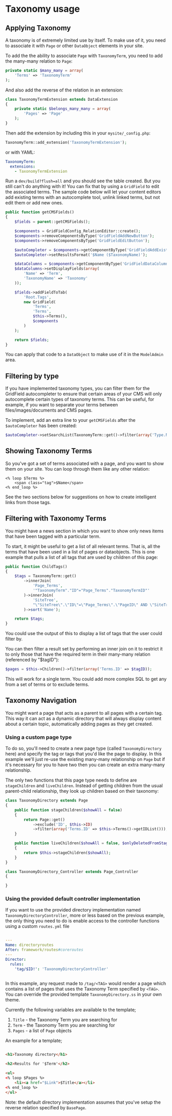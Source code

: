 # Taxonomy usage

## Applying Taxonomy

A taxonomy is of extremely limited use by itself. To make use of it, you need to associate it with `Page` or other
`DataObject` elements in your site.

To add the the ability to associate `Page` with `TaxonomyTerm`, you need to add the many-many relation to `Page`:

```php
private static $many_many = array(
    'Terms' => 'TaxonomyTerm'
);
```

And also add the reverse of the relation in an extension:

```php
class TaxonomyTermExtension extends DataExtension
{
    private static $belongs_many_many = array(
        'Pages' => 'Page'
    );
}
```

Then add the extension by including this in your `mysite/_config.php`:

```php
TaxonomyTerm::add_extension('TaxonomyTermExtension');
```

or with YAML:

```yaml
TaxonomyTerm:
  extensions:
    - TaxonomyTermExtension
```

Run a `dev/build?flush=all` and you should see the table created. But you still can't do anything with it! You can fix
that by using a `GridField` to edit the associated terms. The sample code below will let your content editors add
existing terms with an autocomplete tool, unlink linked terms, but not edit them or add new ones.

```php
public function getCMSFields()
{
    $fields = parent::getCMSFields();

    $components = GridFieldConfig_RelationEditor::create();
    $components->removeComponentsByType('GridFieldAddNewButton');
    $components->removeComponentsByType('GridFieldEditButton');

    $autoCompleter = $components->getComponentByType('GridFieldAddExistingAutocompleter');
    $autoCompleter->setResultsFormat('$Name ($TaxonomyName)');

    $dataColumns = $components->getComponentByType('GridFieldDataColumns');
    $dataColumns->setDisplayFields(array(
        'Name' => 'Term',
        'TaxonomyName' => 'Taxonomy'
    ));

    $fields->addFieldToTab(
        'Root.Tags',
        new GridField(
            'Terms',
            'Terms',
            $this->Terms(),
            $components
        )
    );

    return $fields;
}
```

You can apply that code to a `DataObject` to make use of it in the `ModelAdmin` area.

## Filtering by type

If you have implemented taxonomy types, you can filter them for the GridField autocompleter to ensure that certain
areas of your CMS will only autocomplete certain types of taxonomy terms. This can be useful, for example, if you want
to separate your terms between files/images/documents and CMS pages.

To implement, add an extra line to your `getCMSFields` after the `$autoCompleter` has been created:

```php
$autoCompleter->setSearchList(TaxonomyTerm::get()->filter(array('Type.Name:ExactMatch' => 'CMS Page')));
```

## Showing Taxonomy Terms

So you've got a set of terms associated with a page, and you want to show them on your site. You can loop through them
like any other relation:

```
<% loop $Terms %>
    <span class="tag">$Name</span>
<% end_loop %>
```

See the two sections below for suggestions on how to create intelligent links from those tags.

## Filtering with Taxonomy Terms

You might have a news section in which you want to show only news items that have been tagged with a particular term.

To start, it might be useful to get a list of all relevant terms. That is, all the terms that have been used in a list
of pages or dataobjects. This is one example that pulls a list of all tags that are used by children of this page:

```php
public function ChildTags()
{
    $tags = TaxonomyTerm::get()
        ->innerJoin(
            'Page_Terms',
            '"TaxonomyTerm"."ID"="Page_Terms"."TaxonomyTermID"'
        )->innerJoin(
            'SiteTree',
            "\"SiteTree\".\"ID\"=\"Page_Terms\".\"PageID\" AND \"SiteTree\".\"ParentID\"='$this->ID'"
        )->sort('Name');

    return $tags;
}
```

You could use the output of this to display a list of tags that the user could filter by.

You can then filter a result set by performing an inner join on it to restrict it to only those that have the required
term in their many-many relation (referenced by "$tagID"):

```php
$pages = $this->Children()->filter(array('Terms.ID' => $tagID));
```

This will work for a single term. You could add more complex SQL to get any from a set of terms or to exclude terms.

## Taxonomy Navigation

You might want a page that acts as a parent to all pages with a certain tag. This way it can act as a dynamic directory
that will always display content about a certain topic, automatically adding pages as they get created.

### Using a custom page type
To do so, you'll need to create a new page type (called `TaxonomyDirectory` here) and specify the tag or tags that
you'd like the page to display. In this example we'll just re-use the existing many-many relationship on `Page` but if
it's necessary for you to have two then you can create an extra many-many relationship.

The only two functions that this page type needs to define are `stageChildren` and `liveChildren`. Instead of getting
children from the usual parent-child relationship, they look up children based on their taxonomy:

```php
class TaxonomyDirectory extends Page
{
    public function stageChildren($showAll = false)
    {
        return Page::get()
            ->exclude('ID', $this->ID)
            ->filter(array('Terms.ID' => $this->Terms()->getIDList()));
    }

    public function liveChildren($showAll = false, $onlyDeletedFromStage = false)
    {
        return $this->stageChildren($showAll);
    }
}

class TaxonomyDirectory_Controller extends Page_Controller
{

}
```

### Using the provided default controller implementation
If you want to use the provided directory implementation named `TaxonomyDirectoryController`, more or less based on the previous example, the only thing
you need to do is enable access to the controller functions using a custom `routes.yml` file

```yaml

---
Name: directoryroutes
After: framework/routes#coreroutes
---
Director:
  rules:
    'tag/$ID!': 'TaxonomyDirectoryController'
    
```

In this example, any request made to `/tag/<TAG>` would render a page which contains a list of pages that uses the
Taxonomy Term specified by `<TAG>`. You can override the provided template `TaxonomyDirectory.ss` in your own theme.

Currently the following variables are available to the template;
1. `Title` - the Taxonomy Term you are searching for
1. `Term` - the Taxonomy Term you are searching for
1. `Pages` - a list of `Page` objects

An example for a template;
```html

<h1>Taxonomy directory</h1>

<h2>Results for '$Term'</h2>

<ul>
<% loop $Pages %>
    <li><a href="$Link">$Title</a></li>
<% end_loop %>
</ul>


```


Note: the default directory implementation assumes that you've setup the reverse relation specified by `BasePage`.  
